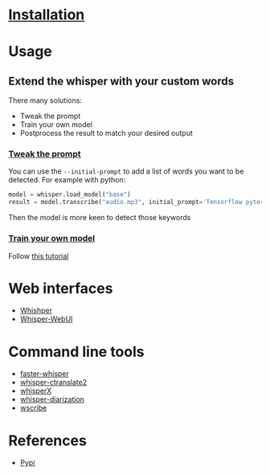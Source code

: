 
# [Installation](https://pypi.org/project/openai-whisper/)

# Usage

## Extend the whisper with your custom words

There many solutions:

- Tweak the prompt
- Train your own model
- Postprocess the result to match your desired output

### [Tweak the prompt](https://github.com/openai/whisper/discussions/355)

You can use the `--initial-prompt` to add a list of words you want to be detected. For example with python:

```python
model = whisper.load_model("base")
result = model.transcribe("audio.mp3", initial_prompt='Tensorflow pytorch' )
```

Then the model is more keen to detect those keywords

### [Train your own model](https://huggingface.co/blog/fine-tune-whisper)

Follow [this tutorial](https://huggingface.co/blog/fine-tune-whisper)


# Web interfaces
- [Whishper](https://github.com/pluja/whishper?tab=readme-ov-file)
- [Whisper-WebUI](https://github.com/jhj0517/Whisper-WebUI?tab=readme-ov-file)

# Command line tools
- [faster-whisper](https://github.com/SYSTRAN/faster-whisper?tab=readme-ov-file)
- [whisper-ctranslate2](https://github.com/Softcatala/whisper-ctranslate2)
- [whisperX](https://github.com/m-bain/whisperX)
- [whisper-diarization](https://github.com/MahmoudAshraf97/whisper-diarization)
- [wscribe](https://github.com/geekodour/wscribe)
# References
- [Pypi](https://pypi.org/project/openai-whisper/)
